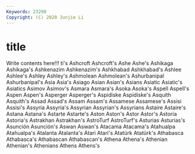 ```yaml
---
Keywords: 23290
Copyright: (C) 2020 Junjie Li
---
```


# title

Write contents here!!!
ti's 
Ashcroft 
Ashcroft's 
Ashe 
Ashe's 
Ashikaga 
Ashikaga's 
Ashkenazim 
Ashkenazim's
Ashkhabad 
Ashkhabad's 
Ashlee 
Ashlee's 
Ashley 
Ashley's 
Ashmolean 
Ashmolean's 
Ashurbanipal 
Ashurbanipal's
Asia 
Asia's 
Asiago 
Asian 
Asian's 
Asians 
Asiatic 
Asiatic's 
Asiatics 
Asimov
Asimov's 
Asmara 
Asmara's 
Asoka 
Asoka's 
Aspell 
Aspell's 
Aspen 
Aspen's 
Asperger
Asperger's 
Aspidiske 
Aspidiske's 
Asquith 
Asquith's 
Assad 
Assad's 
Assam 
Assam's 
Assamese
Assamese's 
Assisi 
Assisi's 
Assyria 
Assyria's 
Assyrian 
Assyrian's 
Assyrians 
Astaire 
Astaire's
Astana 
Astana's 
Astarte 
Astarte's 
Aston 
Aston's 
Astor 
Astor's 
Astoria 
Astoria's
Astrakhan 
Astrakhan's 
AstroTurf 
AstroTurf's 
Asturias 
Asturias's 
Asunción 
Asunción's 
Aswan 
Aswan's
Atacama 
Atacama's 
Atahualpa 
Atahualpa's 
Atalanta 
Atalanta's 
Atari 
Atari's 
Atatürk 
Atatürk's
Athabasca 
Athabasca's 
Athabascan 
Athabascan's 
Athena 
Athena's 
Athenian 
Athenian's 
Athenians 
Athens
Athens's 
